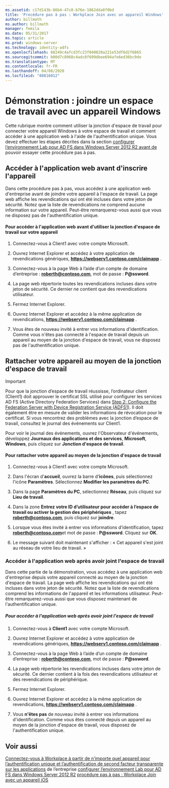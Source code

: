 ```yaml
---
ms.assetid: c17d143b-86b4-47c0-b76e-1862dda8f0bd
title: 'Procédure pas à pas : Workplace Join avec un appareil Windows'
author: billmath
ms.author: billmath
manager: femila
ms.date: 05/31/2017
ms.topic: article
ms.prod: windows-server
ms.technology: identity-adfs
ms.openlocfilehash: 68249c4afcd3fc23f040020a221e53df6d2f6865
ms.sourcegitcommit: b00d7c8968c4adc8f699dbee694afe6ed36bc9de
ms.translationtype: MT
ms.contentlocale: fr-FR
ms.lasthandoff: 04/08/2020
ms.locfileid: "80816012"
---
```

# <a name="walkthrough-workplace-join-with-a-windows-device"></a>Démonstration : joindre un espace de travail avec un appareil Windows

Cette rubrique montre comment utiliser la jonction d'espace de travail pour connecter votre appareil Windows à votre espace de travail et comment accéder à une application web à l'aide de l'authentification unique. Vous devez effectuer les étapes décrites dans la section [configurer l’environnement Lab pour AD FS dans Windows Server 2012 R2 avant de](../deployment/Set-up-the-lab-environment-for-AD-FS-in-Windows-Server-2012-R2.md) pouvoir essayer cette procédure pas à pas.

## <a name="access-the-web-application-before-device-registration"></a>Accéder à l'application web avant d'inscrire l'appareil
Dans cette procédure pas à pas, vous accédez à une application web d'entreprise avant de joindre votre appareil à l'espace de travail. La page web affiche les revendications qui ont été incluses dans votre jeton de sécurité. Notez que la liste de revendications ne comprend aucune information sur votre appareil. Peut-être remarquerez-vous aussi que vous ne disposez pas de l'authentification unique.

#### <a name="to-access-the-web-application-before-you-use-workplace-join-on-your-device"></a>Pour accéder à l'application web avant d'utiliser la jonction d'espace de travail sur votre appareil

1. Connectez-vous à Client1 avec votre compte Microsoft.

2. Ouvrez Internet Explorer et accédez à votre application de revendications génériques, **https://webserv1.contoso.com/claimapp** .

3. Connectez-vous à la page Web à l’aide d’un compte de domaine d’entreprise : <strong>roberth@contoso.com</strong>, mot de passe : <strong>P@ssword</strong>.

4. La page web répertorie toutes les revendications incluses dans votre jeton de sécurité. Ce dernier ne contient que des revendications utilisateur.

5. Fermez Internet Explorer.

6. Ouvrez Internet Explorer et accédez à la même application de revendications, **https://webserv1.contoso.com/claimapp** .

7. Vous êtes de nouveau invité à entrer vos informations d'identification. Comme vous n'êtes pas connecté à l'espace de travail depuis un appareil au moyen de la jonction d'espace de travail, vous ne disposez pas de l'authentification unique.

## <a name="join-your-device-with-workplace-join"></a>Rattacher votre appareil au moyen de la jonction d'espace de travail

> [!IMPORTANT]
> Pour que la jonction d’espace de travail réussisse, l’ordinateur client (Client1) doit approuver le certificat SSL utilisé pour configurer les services AD FS (Active Directory Federation Services) dans [Step 2: Configure the Federation Server with Device Registration Service (ADFS1)](../deployment/Set-up-the-lab-environment-for-AD-FS-in-Windows-Server-2012-R2.md#BKMK_4). Il doit également être en mesure de valider les informations de révocation pour le certificat. Si vous rencontrez des problèmes avec la jonction d’espace de travail, consultez le journal des événements sur Client1.
> 
> Pour voir le journal des événements, ouvrez l'Observateur d'événements, développez **Journaux des applications et des services**, **Microsoft**, **Windows**, puis cliquez sur **Jonction d'espace de travail**.

#### <a name="to-join-your-device-with-workplace-join"></a>Pour rattacher votre appareil au moyen de la jonction d'espace de travail

1. Connectez-vous à Client1 avec votre compte Microsoft.

2. Dans l'écran d'**accueil**, ouvrez la barre d'**icônes**, puis sélectionnez l'icône **Paramètres**. Sélectionnez **Modifier les paramètres du PC**.

3. Dans la page **Paramètres du PC**, sélectionnez **Réseau**, puis cliquez sur **Lieu de travail**.

4. Dans la zone **Entrez votre ID d’utilisateur pour accéder à l’espace de travail ou activer la gestion des périphériques** , tapez <strong>roberth@contoso.com</strong>, puis cliquez sur **joindre**.

5. Lorsque vous êtes invité à entrer vos informations d’identification, tapez <strong>roberth@contoso.com</strong>et mot de passe : <strong>P@ssword</strong>. Cliquez sur **OK**.

6. Le message suivant doit maintenant s'afficher : « Cet appareil s'est joint au réseau de votre lieu de travail. »

### <a name="access-the-web-application-after-joining-the-workplace"></a>Accéder à l'application web après avoir joint l'espace de travail
Dans cette partie de la démonstration, vous accédez à une application web d'entreprise depuis votre appareil connecté au moyen de la jonction d'espace de travail. La page web affiche les revendications qui ont été incluses dans votre jeton de sécurité. Notez que la liste de revendications comprend les informations de l'appareil et les informations utilisateur. Peut-être remarquerez-vous aussi que vous disposez maintenant de l'authentification unique.

##### <a name="to-access-the-web-application-after-joining-the-workplace"></a>Pour accéder à l'application web après avoir joint l'espace de travail

1. Connectez-vous à **Client1** avec votre compte Microsoft.

2. Ouvrez Internet Explorer et accédez à votre application de revendications génériques, **https://webserv1.contoso.com/claimapp** .

3. Connectez-vous à la page Web à l’aide d’un compte de domaine d’entreprise : <strong>roberth@contoso.com</strong>, mot de passe : <strong>P@ssword</strong>.

4. La page web répertorie les revendications incluses dans votre jeton de sécurité. Ce dernier contient à la fois des revendications utilisateur et des revendications de périphérique.

5. Fermez Internet Explorer.

6. Ouvrez Internet Explorer et accédez à la même application de revendications, **https://webserv1.contoso.com/claimapp** .

7. Vous **n'êtes pas** de nouveau invité à entrer vos informations d'identification. Comme vous êtes connecté depuis un appareil au moyen de la jonction d'espace de travail, vous disposez de l'authentification unique.

## <a name="see-also"></a>Voir aussi
[Connectez-vous à Workplace à partir de n’importe quel appareil pour l’authentification unique et l’authentification de second facteur transparente sur les applications](Join-to-Workplace-from-Any-Device-for-SSO-and-Seamless-Second-Factor-Authentication-Across-Company-Applications.md) de l’entreprise
[configurer l’environnement Lab pour AD FS dans Windows Server 2012 R2](../deployment/Set-up-the-lab-environment-for-AD-FS-in-Windows-Server-2012-R2.md)
[procédure pas à pas : Workplace Join avec un appareil iOS](Walkthrough--Workplace-Join-with-an-iOS-Device.md)



